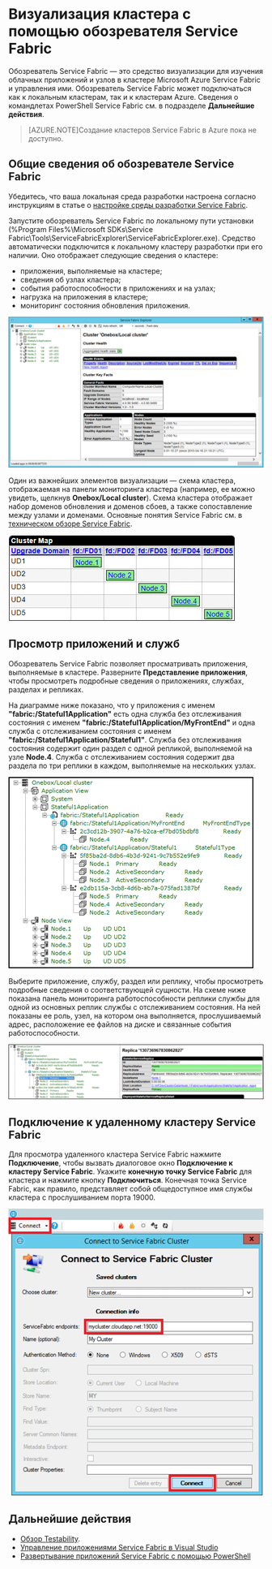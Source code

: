 <properties
   pageTitle="Визуализация кластера с помощью обозревателя Service Fabric"
   description="Обозреватель Service Fabric — это полезное средство графического пользовательского интерфейса для изучения облачных приложений и узлов в кластере Microsoft Azure Service Fabric и управления ими."
   services="service-fabric"
   documentationCenter=".net"
   authors="jessebenson"
   manager="timlt"
   editor=""/>

<tags
   ms.service="service-fabric"
   ms.devlang="dotnet"
   ms.topic="article"
   ms.tgt_pltfrm="na"
   ms.workload="na"
   ms.date="05/20/2015"
   ms.author="jesseb"/>

# Визуализация кластера с помощью обозревателя Service Fabric

Обозреватель Service Fabric — это средство визуализации для изучения облачных приложений и узлов в кластере Microsoft Azure Service Fabric и управления ими. Обозреватель Service Fabric может подключаться как к локальным кластерам, так и к кластерам Azure. Сведения о командлетах PowerShell Service Fabric см. в подразделе **Дальнейшие действия**.

> [AZURE.NOTE]Создание кластеров Service Fabric в Azure пока не доступно.

## Общие сведения об обозревателе Service Fabric

Убедитесь, что ваша локальная среда разработки настроена согласно инструкциям в статье о [настройке среды разработки Service Fabric](service-fabric-get-started.md).

Запустите обозреватель Service Fabric по локальному пути установки (%Program Files%\Microsoft SDKs\Service Fabric\Tools\ServiceFabricExplorer\ServiceFabricExplorer.exe). Средство автоматически подключится к локальному кластеру разработки при его наличии. Оно отображает следующие сведения о кластере:

- приложения, выполняемые на кластере;
- сведения об узлах кластера;
- события работоспособности в приложениях и на узлах;
- нагрузка на приложения в кластере;
- мониторинг состояния обновления приложения.

![Визуальное представление кластера Service Fabric и развернутых приложений][servicefabricexplorer]

Один из важнейших элементов визуализации — схема кластера, отображаемая на панели мониторинга кластера (например, ее можно увидеть, щелкнув **Onebox/Local cluster**). Схема кластера отображает набор доменов обновления и доменов сбоев, а также сопоставление между узлами и доменами. Основные понятия Service Fabric см. в [техническом обзоре Service Fabric](service-fabric-technical-overview.md).

![Схема кластера принадлежность каждого узла к тем или иным доменам обновления или сбоев.][clustermap]


## Просмотр приложений и служб

Обозреватель Service Fabric позволяет просматривать приложения, выполняемые в кластере. Разверните **Представление приложения**, чтобы просмотреть подробные сведения о приложениях, службах, разделах и репликах.

На диаграмме ниже показано, что у приложения с именем **"fabric:/Stateful1Application"** есть одна служба без отслеживания состояния с именем **"fabric:/Stateful1Application/MyFrontEnd"** и одна служба с отслеживанием состояния с именем **"fabric:/Stateful1Application/Stateful1"**. Служба без отслеживания состояния содержит один раздел с одной репликой, выполняемой на узле **Node.4**. Служба с отслеживанием состояния содержит два раздела по три реплики в каждом, выполняемые на нескольких узлах.

![Представление приложений, выполняемых в кластере Service Fabric][applicationview]

Выберите приложение, службу, раздел или реплику, чтобы просмотреть подробные сведения о соответствующей сущности. На схеме ниже показана панель мониторинга работоспособности реплики службы для одной из основных реплик службы с отслеживанием состояния. На ней показаны ее роль, узел, на котором она выполняется, прослушиваемый адрес, расположение ее файлов на диске и связанные события работоспособности.

![Подробные сведения о реплике Service Fabric][replicadetails]


## Подключение к удаленному кластеру Service Fabric

Для просмотра удаленного кластера Service Fabric нажмите **Подключение**, чтобы вызвать диалоговое окно **Подключение к кластеру Service Fabric**. Укажите **конечную точку Service Fabric** для кластера и нажмите кнопку **Подключиться**. Конечная точка Service Fabric, как правило, представляет собой общедоступное имя службы кластера с прослушиванием порта 19000.

![Настройка подключения к удаленному кластеру Service Fabric][connecttocluster]


<!--Every topic should have next steps and links to the next logical set of content to keep the customer engaged-->
## Дальнейшие действия

- [Обзор Testability](service-fabric-testability-overview.md).
- [Управление приложениями Service Fabric в Visual Studio](service-fabric-manage-application-in-visual-studio.md)
- [Развертывание приложений Service Fabric с помощью PowerShell](service-fabric-deploy-remove-applications.md)

<!--Image references-->
[applicationview]: ./media/service-fabric-visualizing-your-cluster/applicationview.png
[clustermap]: ./media/service-fabric-visualizing-your-cluster/clustermap.png
[connecttocluster]: ./media/service-fabric-visualizing-your-cluster/connecttocluster.png
[replicadetails]: ./media/service-fabric-visualizing-your-cluster/replicadetails.png
[servicefabricexplorer]: ./media/service-fabric-visualizing-your-cluster/servicefabricexplorer.png
 

<!---HONumber=July15_HO4-->
